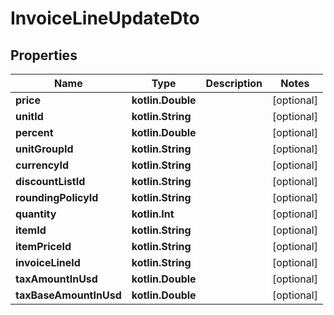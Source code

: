 
# InvoiceLineUpdateDto

## Properties
| Name | Type | Description | Notes |
| ------------ | ------------- | ------------- | ------------- |
| **price** | **kotlin.Double** |  |  [optional] |
| **unitId** | **kotlin.String** |  |  [optional] |
| **percent** | **kotlin.Double** |  |  [optional] |
| **unitGroupId** | **kotlin.String** |  |  [optional] |
| **currencyId** | **kotlin.String** |  |  [optional] |
| **discountListId** | **kotlin.String** |  |  [optional] |
| **roundingPolicyId** | **kotlin.String** |  |  [optional] |
| **quantity** | **kotlin.Int** |  |  [optional] |
| **itemId** | **kotlin.String** |  |  [optional] |
| **itemPriceId** | **kotlin.String** |  |  [optional] |
| **invoiceLineId** | **kotlin.String** |  |  [optional] |
| **taxAmountInUsd** | **kotlin.Double** |  |  [optional] |
| **taxBaseAmountInUsd** | **kotlin.Double** |  |  [optional] |



